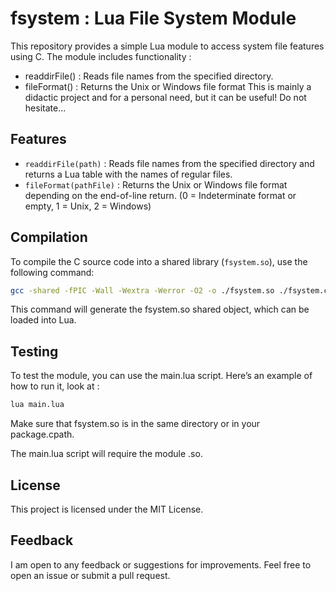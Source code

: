 # fsystem : Lua File System Module

This repository provides a simple Lua module to access system file features using C.
The module includes functionality :
- readdirFile() : Reads file names from the specified directory.
- fileFormat() : Returns the Unix or Windows file format
This is mainly a didactic project and for a personal need, but it can be useful! Do not hesitate...

## Features

- `readdirFile(path)` : Reads file names from the specified directory and returns a Lua table with the names of regular files.
- `fileFormat(pathFile)` : Returns the Unix or Windows file format depending on the end-of-line return. (0 = Indeterminate format or empty, 1 = Unix, 2 = Windows)

## Compilation

To compile the C source code into a shared library (`fsystem.so`), use the following command:

```bash
gcc -shared -fPIC -Wall -Wextra -Werror -O2 -o ./fsystem.so ./fsystem.c -I/usr/include/lua5.4 -llua5.4
```

This command will generate the fsystem.so shared object, which can be loaded into Lua.

## Testing

To test the module, you can use the main.lua script. Here’s an example of how to run it, look at :

```bash
lua main.lua
```

Make sure that fsystem.so is in the same directory or in your package.cpath.

The main.lua script will require the module .so.

## License

This project is licensed under the MIT License.

## Feedback

I am open to any feedback or suggestions for improvements. Feel free to open an issue or submit a pull request.